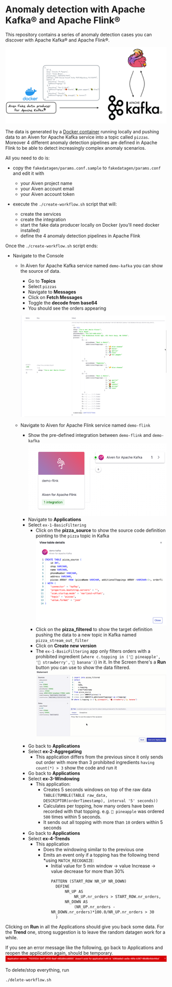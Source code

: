 # Anomaly detection with Apache Kafka® and Apache Flink®

This repository contains a series of anomaly detection cases you can discover with Apache Kafka® and Apache Flink®.

![Overall flow from Docker to Kafka and then Flink doing the anomaly detection](img/overall-flow.png)

The data is generated by a [Docker container](https://github.com/Aiven-Labs/fake-data-producer-for-apache-kafka-docker) running locally and pushing data to an Aiven for Apache Kafka service into a topic called `pizzas`. Moreover 4 different anomaly detection pipelines are defined in Apache Flink to be able to detect increasingly complex anomaly scenarios.

All you need to do is:
* copy the `fakedatagen/params.conf.sample` to `fakedatagen/params.conf` and edit it with
    * your Aiven project name
    * your Aiven account email
    * your Aiven account token

* execute the `./create-workflow.sh` script that will:
    * create the services
    * create the integration
    * start the fake data producer locally on Docker (you'll need docker installed)
    * define the 4 anomaly detection pipelines in Apache Flink

Once the `./create-workflow.sh` script ends:

* Navigate to the Console
    * In Aiven for Apache Kafka service named `demo-kafka` you can show the source of data.
        * Go to **Topics**
        * Select `pizzas`
        * Navigate to **Messages**
        * Click on **Fetch Messages**
        * Toggle the **decode from base64**
        * You should see the orders appearing

        ![Messages appearing](img/messages.png)
    
    * Navigate to Aiven for Apache Flink service named `demo-flink`
        * Show the pre-defined integration between `demo-flink` and `demo-kafka`
          ![Integration](img/integration.png)
        * Navigate to **Applications**
        * Select `ex-1-BasicFiltering`
            * Click on the **pizza_source** to show the source code definition pointing to the `pizza` topic in Kafka
            ![Source](/img/source.png)
            * Click on the **pizza_filtered** to show the target definition pushing the data to a new topic in Kafka named `pizza_stream_out_filter`
            * Click on **Create new version**
            * The `ex-1-BasicFiltering` app only filters orders with a prohibited ingredient (`where c.topping in ('🍍 pineapple', '🍓 strawberry','🍌 banana')`) in it. In the Screen there's a **Run** button you can use to show the data filtered. 
            ![Basic Filtering](img/basic_filtering.gif)
        * Go back to **Applications**
        * Select **ex-2-Aggregating** 
            * This application differs from the previous since it only sends out order with more than 3 prohibited ingredients `having count(*) > 3` show the code and run it
        * Go back to **Applications**
        * Select **ex-3-Windowing** 
            * This application:
                * Creates 5 seconds windows on top of the raw data `TABLE(TUMBLE(TABLE raw_data, DESCRIPTOR(orderTimestamp), interval '5' seconds))`
                * Calculates per topping, how many orders have been recorded with that topping. e.g. `🍍 pineapple` was ordered `500` times within 5 seconds. 
                * It sends out all topping with more than `10` orders within 5 seconds
        * Go back to **Applications**
        * Select **ex-4-Trends**
            * This application
                * Does the windowing similar to the previous one
                * Emits an event only if a topping has the following trend *using `MATCH_RECOGNIZE`:
                    * Initial value for 5 min window -> value Increase -> value decrease for more than 30%
                      ```
                      PATTERN (START_ROW NR_UP NR_DOWN)
                        DEFINE
                            NR_UP AS
                                NR_UP.nr_orders > START_ROW.nr_orders,
                            NR_DOWN AS
                                (NR_UP.nr_orders - NR_DOWN.nr_orders)*100.0/NR_UP.nr_orders > 30
                        )
                       ```

Clicking on **Run** in all the Applications should give you back some data. For the **Trend** one, strong suggestion is to leave the random datagen work for a while.

If you see an error message like the following, go back to Applications and reopen the application again, should be temporary.
![error](img/error.png)

To delete/stop everything, run

```
./delete-workflow.sh
```